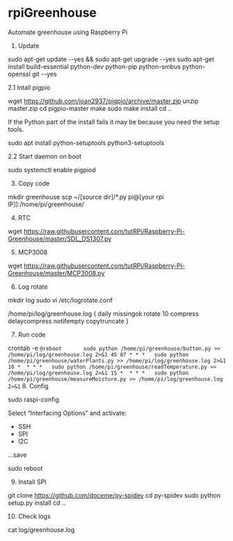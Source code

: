 # rpiGreenhouse
Automate greenhouse using Raspberry Pi

1. Update

sudo apt-get update --yes && sudo apt-get upgrade --yes
sudo apt-get install build-essential python-dev python-pip python-smbus python-openssl git --yes

2.1 Intall pigpio

wget https://github.com/joan2937/pigpio/archive/master.zip
unzip master.zip
cd pigpio-master
make
sudo make install
cd ..

If the Python part of the install fails it may be because you need the setup tools.

sudo apt install python-setuptools python3-setuptools

2.2 Start daemon on boot

sudo systemctl enable pigpiod

3. Copy code

mkdir greenhouse
scp ~/[source dir]/*.py pi@[your rpi IP]]:/home/pi/greenhouse/

4. RTC

wget https://raw.githubusercontent.com/tutRPi/Raspberry-Pi-Greenhouse/master/SDL_DS1307.py

5. MCP3008

wget https://raw.githubusercontent.com/tutRPi/Raspberry-Pi-Greenhouse/master/MCP3008.py

6. Log rotate

mkdir log
sudo vi /etc/logrotate.conf

/home/pi/log/greenhouse.log {
    daily
    missingok
    rotate 10
    compress
    delaycompress
    notifempty
    copytruncate
}

7. Run code

crontab -e
`
@reboot       sudo python /home/pi/greenhouse/button.py >> /home/pi/log/greenhouse.log 2>&1
45 07 * * *   sudo python /home/pi/greenhouse/waterPlants.py >> /home/pi/log/greenhouse.log 2>&1
10 *  * * *   sudo python /home/pi/greenhouse/readTemperature.py >> /home/pi/log/greenhouse.log 2>&1
15 *  * * *   sudo python /home/pi/greenhouse/measureMoisture.py >> /home/pi/log/greenhouse.log 2>&1
`
8. Config

sudo raspi-config

Select “Interfacing Options” and activate:
* SSH
* SPI
* I2C

...save

sudo reboot

9. Install SPI

git clone https://github.com/doceme/py-spidev
cd py-spidev
sudo python setup.py install
cd ..

10. Check logs

cat log/greenhouse.log
